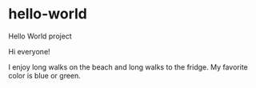 # hello-world
Hello World project

Hi everyone!

I enjoy long walks on the beach and long walks to the fridge.
My favorite color is blue or green.
